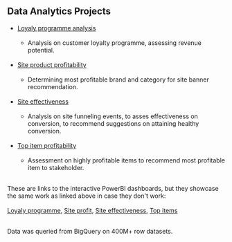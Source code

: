 ## Data Analytics Projects<br>
* [Loyaly programme analysis](https://github.com/JeffM-Code/PortfolioWork/blob/main/DataAnalytics/project_reports/loyalty_scheme_analysis.pdf)<br><br>
    * Analysis on customer loyalty programme, assessing revenue potential.<br><br>
* [Site product profitability](https://github.com/JeffM-Code/PortfolioWork/blob/main/DataAnalytics/project_reports/profit_analysis.pdf)<br><br>
    * Determining most profitable brand and category for site banner recommendation.<br><br>
* [Site effectiveness](https://github.com/JeffM-Code/PortfolioWork/blob/main/DataAnalytics/project_reports/web_analytics_work.pdf)<br><br>
    * Analysis on site funneling events, to asses effectiveness on conversion, to recommend suggestions on attaining healthy conversion.<br><br>
* [Top item profitability](https://github.com/JeffM-Code/PortfolioWork/blob/main/DataAnalytics/project_reports/item_profitability.pdf)<br><br>
    * Assessment on highly profitable items to recommend most profitable item to stakeholder.<br><br>

These are links to the interactive PowerBI dashboards, but they showcase the same work as linked above in case they don't work:<br><br>
[Loyaly programme](https://app.powerbi.com/groups/me/reports/0b10e56a-d2d1-4418-b387-06d9ad8a4b8c/2e91c8ec2eb252b91667?experience=power-bi), [Site profit](https://app.powerbi.com/groups/me/reports/def9f46c-c714-4df0-a54c-15f2e911065c/2b28c6e510e6d7886e0b?experience=power-bi), [Site effectiveness](https://app.powerbi.com/groups/me/reports/08643e90-7e01-43b2-b161-c2f8cc074df5/dcbffae0b6d260c43dd0?experience=power-bi), [Top items](https://app.powerbi.com/groups/me/reports/5dc05b37-0149-4721-934f-407fb3d1eeae/ReportSection?experience=power-bi)<br><br>

Data was queried from BigQuery on 400M+ row datasets.<br><br>